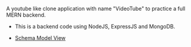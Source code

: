 A youtube like clone application with name "VideoTube" to practice a full MERN backend.

- This is a backend code using NodeJS, ExpressJS and MongoDB.

- [Schema Model View](https://app.eraser.io/workspace/Q0u0GJ2VKf1ZZhedvxtZ?origin=share)